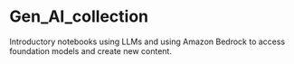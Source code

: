 # Gen_AI_collection
Introductory notebooks using LLMs and using Amazon Bedrock to access foundation models and create new content.
